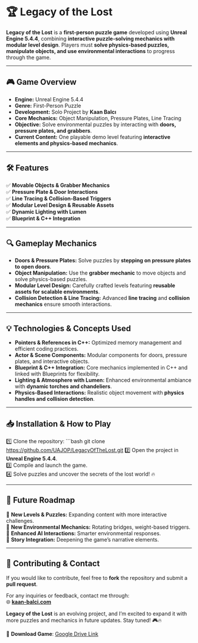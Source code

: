# 🏆 Legacy of the Lost

**Legacy of the Lost** is a **first-person puzzle game** developed using **Unreal Engine 5.4.4**, combining **interactive puzzle-solving mechanics with modular level design**. Players must **solve physics-based puzzles, manipulate objects, and use environmental interactions** to progress through the game.

---

## 🎮 Game Overview

- **Engine:** Unreal Engine 5.4.4  
- **Genre:** First-Person Puzzle  
- **Development:** Solo Project by **Kaan Balcı**  
- **Core Mechanics:** Object Manipulation, Pressure Plates, Line Tracing  
- **Objective:** Solve environmental puzzles by interacting with **doors, pressure plates, and grabbers**.  
- **Current Content:** One playable demo level featuring **interactive elements and physics-based mechanics**.  

---

## 🛠 Features

✅ **Movable Objects & Grabber Mechanics**  
✅ **Pressure Plate & Door Interactions**  
✅ **Line Tracing & Collision-Based Triggers**  
✅ **Modular Level Design & Reusable Assets**  
✅ **Dynamic Lighting with Lumen**  
✅ **Blueprint & C++ Integration**  

---

## 🔍 Gameplay Mechanics

- **Doors & Pressure Plates:** Solve puzzles by **stepping on pressure plates to open doors**.  
- **Object Manipulation:** Use the **grabber mechanic** to move objects and solve physics-based puzzles.  
- **Modular Level Design:** Carefully crafted levels featuring **reusable assets for scalable environments**.  
- **Collision Detection & Line Tracing:** Advanced **line tracing** and **collision mechanics** ensure smooth interactions.  

---

## 💡 Technologies & Concepts Used

- **Pointers & References in C++:** Optimized memory management and efficient coding practices.  
- **Actor & Scene Components:** Modular components for doors, pressure plates, and interactive objects.  
- **Blueprint & C++ Integration:** Core mechanics implemented in C++ and linked with Blueprints for flexibility.  
- **Lighting & Atmosphere with Lumen:** Enhanced environmental ambiance with **dynamic torches and chandeliers**.  
- **Physics-Based Interactions:** Realistic object movement with **physics handles and collision detection**.  

---

## 📥 Installation & How to Play

1️⃣ Clone the repository:  ```bash
git clone https://github.com/UAJOP/LegacyOfTheLost.git
2️⃣ Open the project in **Unreal Engine 5.4.4**.  
3️⃣ Compile and launch the game.  
4️⃣ Solve puzzles and uncover the secrets of the lost world! 🔥  

---

## 🚀 Future Roadmap  

🔹 **New Levels & Puzzles:** Expanding content with more interactive challenges.  
🔹 **New Environmental Mechanics:** Rotating bridges, weight-based triggers.  
🔹 **Enhanced AI Interactions:** Smarter environmental responses.  
🔹 **Story Integration:** Deepening the game’s narrative elements.  

---

## 📝 Contributing & Contact  

If you would like to contribute, feel free to **fork** the repository and submit a **pull request**.  

For any inquiries or feedback, contact me through:  
🌐 **[kaan-balci.com](https://kaan-balci.com)**  

**Legacy of the Lost** is an evolving project, and I’m excited to expand it with more puzzles and mechanics in future updates. Stay tuned! 🎮🔥  

🔗 **Download Game**: [Google Drive Link](https://drive.google.com/drive/folders/1a0hfCGxT_OR75Mdy30iUWrIAMzGHh1hT)
